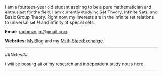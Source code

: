 I am a fourteen-year old student aspiring to be a pure mathematician and enthusiast for the field. I am currently studying Set Theory, Infinite Sets, and Basic Group Theory. Right now, my interests are in the infinite set relations to universal set $H$ and infinity of special sets.

**Email:** [rachman.jm@gmail.com](mailto:rachman.jm@gmail.com).

**Websites:** [My Blog](http://jmrresearch.wordpress.com) and my [Math StackExchange](http://math.stackexchange.com/users/200808/julian-rachman).
_______________________________________________________________________________________

##Notes##

I will be posting all of my research and independent study notes here.

______________________________________________________________________________
